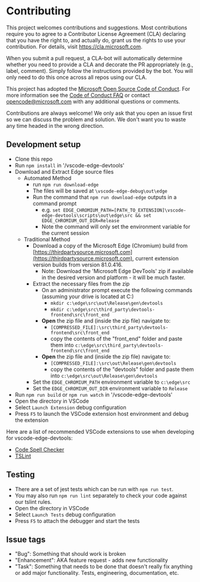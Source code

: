 # Contributing

This project welcomes contributions and suggestions.  Most contributions require you to agree to a
Contributor License Agreement (CLA) declaring that you have the right to, and actually do, grant us
the rights to use your contribution. For details, visit https://cla.microsoft.com.

When you submit a pull request, a CLA-bot will automatically determine whether you need to provide
a CLA and decorate the PR appropriately (e.g., label, comment). Simply follow the instructions
provided by the bot. You will only need to do this once across all repos using our CLA.

This project has adopted the [Microsoft Open Source Code of Conduct](https://opensource.microsoft.com/codeofconduct/).
For more information see the [Code of Conduct FAQ](https://opensource.microsoft.com/codeofconduct/faq/) or
contact [opencode@microsoft.com](mailto:opencode@microsoft.com) with any additional questions or comments.

Contributions are always welcome! We only ask that you open an issue first so we can discuss the problem and solution. We don't want you to waste any time headed in the wrong direction.

## Development setup
* Clone this repo
* Run `npm install` in '/vscode-edge-devtools'
* Download and Extract Edge source files
  * Automated Method
    * run `npm run download-edge`
    * The files will be saved at `\vscode-edge-debug\out\edge`
    * Run the command that `npm run download-edge` outputs in a command prompt
      * e.g. `set EDGE_CHROMIUM_PATH=[PATH_TO_EXTENSION]\vscode-edge-devtools\scripts\out\edge\src && set EDGE_CHROMIUM_OUT_DIR=Release`
      * Note the command will only set the environment variable for the current session
  * Traditional Method
    * Download a copy of the Microsoft Edge (Chromium) build from [https://thirdpartysource.microsoft.com](https://thirdpartysource.microsoft.com), current extension version builds from version 81.0.416.
      * Note: Download the 'Microsoft Edge DevTools' zip if available in the desired version and platform - it will be much faster.
    * Extract the necessary files from the zip
      * On an administrator prompt execute the following commands (assuming your drive is located at C:\)
        * `mkdir c:\edge\src\out\Release\gen\devtools`
        * `mkdir c:\edge\src\third_party\devtools-frontend\src\front_end`
      * **Open** the zip file and (inside the zip file) navigate to:
        * `[COMPRESSED_FILE]:\src\third_party\devtools-frontend\src\front_end`
        * copy the contents of the "front_end" folder and paste them into `c:\edge\src\third_party\devtools-frontend\src\front_end`
      * **Open** the zip file and (inside the zip file) navigate to:
        * `[COMPRESSED_FILE]:\src\out\Release\gen\devtools`
        * copy the contents of the "devtools" folder and paste them into `c:\edge\src\out\Release\gen\devtools`
    * Set the `EDGE_CHROMIUM_PATH` environment variable to `c:\edge\src`
    * Set the `EDGE_CHROMIUM_OUT_DIR` environment variable to `Release`
* Run `npm run build` or `npm run watch` in '/vscode-edge-devtools'
* Open the directory in VSCode
* Select `Launch Extension` debug configuration
* Press `F5` to launch the VSCode extension host environment and debug the extension

Here are a list of recommended VSCode extensions to use when developing for vscode-edge-devtools:
* [Code Spell Checker](https://marketplace.visualstudio.com/items?itemName=streetsidesoftware.code-spell-checker)
* [TSLint](https://marketplace.visualstudio.com/items?itemName=ms-vscode.vscode-typescript-tslint-plugin)


## Testing
* There are a set of jest tests which can be run with `npm run test`.
* You may also run `npm run lint` separately to check your code against our tslint rules.
* Open the directory in VSCode
* Select `Launch Tests` debug configuration
* Press `F5` to attach the debugger and start the tests

## Issue tags
* "Bug": Something that should work is broken
* "Enhancement": AKA feature request - adds new functionality
* "Task": Something that needs to be done that doesn't really fix anything or add major functionality. Tests, engineering, documentation, etc.
